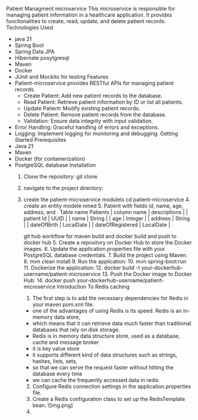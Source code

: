 Patient Managment microservice 
This microservice is responsible for managing patient information in a healthcare application. It provides functionalities to create, read, update, and delete patient records.
Technologies Used
- java 21
- Spring Boot
- Spring Data JPA
- Hibernate
  posytgresql
- Maven
- Docker
- JUnit and Mockito for testing
Features
- Patient-microservice provides RESTful APIs for managing patient records.
  - Create Patient: Add new patient records to the database.
  - Read Patient: Retrieve patient information by ID or list all patients.
  - Update Patient: Modify existing patient records.
  - Delete Patient: Remove patient records from the database.
  - Validation: Ensure data integrity with input validation.
- Error Handling: Graceful handling of errors and exceptions.
- Logging: Implement logging for monitoring and debugging.
Getting Started
Prerequisites
- Java 21
- Maven
- Docker (for containerization)
- PostgreSQL database
Installation
  1. Clone the repository:
     git clone    
  2. navigate to the project directory:
  3. create the patient-microservice modulels
  cd patient-microservice
     4. create an entity modele nmed 
        5. Patient with fields id, name, age, address, and .
        Table name Patients
|  column name  |   descriptions | 
|  patient Id   |   UUID |
|  name         |   String |
|  age          |   Integer |
|  address      |   String |
|  dateOfBirth  |   LocalDate |
|  dateOfRegistered  |   LocalDate |
        
        git hub workflow for maven build and docker build and push to docker hub
     5. Create a repository on Docker Hub to store the Docker images.
     6. Update the application.properties file with your PostgreSQL database credentials.
     7. Build the project using Maven:
     8. mvn clean install
     9. Run the application:
     10. mvn spring-boot:run
     11. Dockerize the application:
     12. docker build -t your-dockerhub-username/patient-microservice
     13. Push the Docker image to Docker Hub:
         14. docker push your-dockerhub-username/patient-microservice
  Introduction To Redis caching 
      1. The first step is to add the necessary dependencies for Redis in your maven pom.xml file.
      - one of the advantages of using Redis is its speed. Redis is an in-memory data store,
      - which means that it can retrieve data much faster than traditional databases that rely on disk storage.
      - Redis is in memory data structure store, used as a database, cache and message broker
      - it is key value store
      - it supports different kind of data structures such as strings, hashes, lists, sets,
      - so that we can  serve the request faster without hitting the database every time
      - we can cache the frequently accessed data in redis
      2. Configure Redis connection settings in the application.properties file.
      3. Create a Redis configuration class to set up the RedisTemplate bean.
     ![img.png]
     4. 
